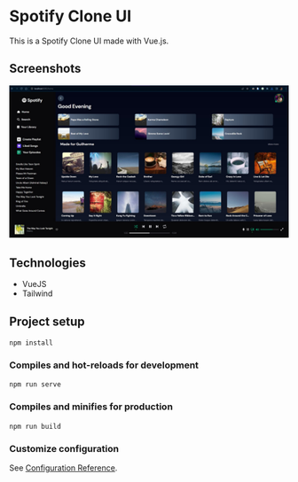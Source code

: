 # Spotify Clone UI
This is a Spotify Clone UI made with Vue.js.

## Screenshots
![Image 1](public/images/example-image-1.jpg)

## Technologies
- VueJS
- Tailwind


## Project setup
```
npm install
```

### Compiles and hot-reloads for development
```
npm run serve
```

### Compiles and minifies for production
```
npm run build
```

### Customize configuration
See [Configuration Reference](https://cli.vuejs.org/config/).

